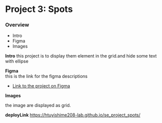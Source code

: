# Project 3: Spots

### Overview  

* Intro  
* Figma  
* Images  
  
**Intro**
 this project is to display them element in the grid.and hide some text with ellipse 

  
**Figma**  
this is the link for the figma descriptions
* [Link to the project on Figma](https://www.figma.com/file/BBNm2bC3lj8QQMHlnqRsga/Sprint-3-Project-%E2%80%94-Spots?type=design&node-id=2%3A60&mode=design&t=afgNFybdorZO6cQo-1)
  
**Images**  
  
the image are displayed as grid.



**deployLink**
https://htuyishime208-lab.github.io/se_project_spots/
  


